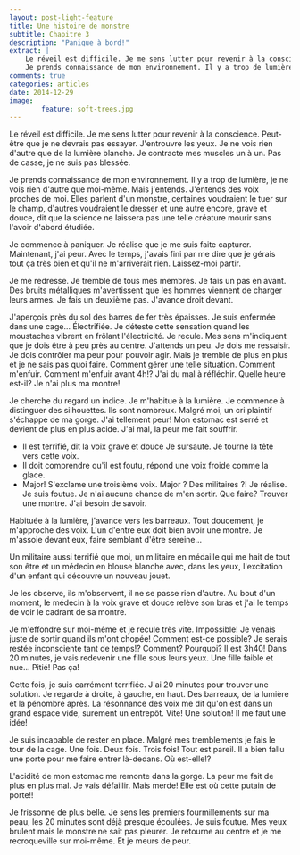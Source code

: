 ```yaml
---
layout: post-light-feature
title: Une histoire de monstre
subtitle: Chapitre 3
description: "Panique à bord!"
extract: |
    Le réveil est difficile. Je me sens lutter pour revenir à la conscience. Peut-être que je ne devrais pas essayer. J'entrouvre les yeux. Je ne vois rien d'autre que de la lumière blanche. Je contracte mes muscles un à un. Pas de casse, je ne suis pas blessée.
    Je prends connaissance de mon environnement. Il y a trop de lumière, je ne vois rien d'autre que moi-même. Mais j'entends. J'entends des voix proches de moi. Elles parlent d'un monstre, certaines voudraient le tuer sur le champ, d'autres voudraient le dresser et une autre encore, grave et douce, dit que la science ne laissera pas une telle créature mourir sans l'avoir d'abord étudiée...
comments: true
categories: articles
date: 2014-12-29
image: 
        feature: soft-trees.jpg
---
```

Le réveil est difficile. Je me sens lutter pour revenir à la conscience. Peut-être que je ne devrais pas essayer. J'entrouvre les yeux. Je ne vois rien d'autre que de la lumière blanche. Je contracte mes muscles un à un. Pas de casse, je ne suis pas blessée.

Je prends connaissance de mon environnement. Il y a trop de lumière, je ne vois rien d'autre que moi-même. Mais j'entends. J'entends des voix proches de moi. Elles parlent d'un monstre, certaines voudraient le tuer sur le champ, d'autres voudraient le dresser et une autre encore, grave et douce, dit que la science ne laissera pas une telle créature mourir sans l'avoir d'abord étudiée.

Je commence à paniquer. Je réalise que je me suis faite capturer. Maintenant, j'ai peur. Avec le temps, j'avais fini par me dire que je gérais tout ça très bien et qu'il ne m'arriverait rien. Laissez-moi partir.

Je me redresse. Je tremble de tous mes membres. Je fais un pas en avant. Des bruits métalliques m'avertissent que les hommes viennent de charger leurs armes. Je fais un deuxième pas. J'avance droit devant.

J'aperçois près du sol des barres de fer très épaisses. Je suis enfermée dans une cage... Électrifiée. Je déteste cette sensation quand les moustaches vibrent en frôlant l'électricité. Je recule. Mes sens m'indiquent que je dois être à peu près au centre. J'attends un peu. Je dois me ressaisir. Je dois contrôler ma peur pour pouvoir agir.
Mais je tremble de plus en plus et je ne sais pas quoi faire. Comment gérer une telle situation. Comment m'enfuir. Comment m'enfuir avant 4h!? J'ai du mal à réfléchir. Quelle heure est-il? Je n'ai plus ma montre!

Je cherche du regard un indice. Je m'habitue à la lumière. Je commence à distinguer des silhouettes. Ils sont nombreux. Malgré moi, un cri plaintif s'échappe de ma gorge. J'ai tellement peur! Mon estomac est serré et devient de plus en plus acide. J'ai mal, la peur me fait souffrir.

- Il est terrifié, dit la voix grave et douce 
Je sursaute. Je tourne la tête vers cette voix.
- Il doit comprendre qu'il est foutu, répond une voix froide comme la glace.
- Major! S'exclame une troisième voix.
Major ? Des militaires ?! Je réalise. Je suis foutue. Je n'ai aucune chance de m'en sortir. Que faire? Trouver une montre. J'ai besoin de savoir.

Habituée à la lumière, j'avance vers les barreaux. Tout doucement, je m'approche des voix. L'un d'entre eux doit bien avoir une montre. Je m'assoie devant eux, faire semblant d'être sereine...

Un militaire aussi terrifié que moi, un militaire en médaille qui me hait de tout son être et un médecin en blouse blanche avec, dans les yeux, l'excitation d'un enfant qui découvre un nouveau jouet.

Je les observe, ils m'observent, il ne se passe rien d'autre. Au bout d'un moment, le médecin à la voix grave et douce relève son bras et j'ai le temps de voir le cadrant de sa montre.

Je m'effondre sur moi-même et je recule très vite. Impossible! Je venais juste de sortir quand ils m'ont chopée! Comment est-ce possible? Je serais restée inconsciente tant de temps!? Comment? Pourquoi? Il est 3h40! Dans 20 minutes, je vais redevenir une fille sous leurs yeux. Une fille faible et nue... Pitié! Pas ça!

Cette fois, je suis carrément terrifiée. J'ai 20 minutes pour trouver une solution. Je regarde à droite, à gauche, en haut. Des barreaux, de la lumière et la pénombre après. La résonnance des voix me dit qu'on est dans un grand espace vide, surement un entrepôt. Vite! Une solution! Il me faut une idée! 

Je suis incapable de rester en place. Malgré mes tremblements je fais le tour de la cage. Une fois. Deux fois. Trois fois! Tout est pareil. Il a bien fallu une porte pour me faire entrer là-dedans. Où est-elle!? 

L'acidité de mon estomac me remonte dans la gorge. La peur me fait de plus en plus mal. Je vais défaillir. Mais merde! Elle est où cette putain de porte!!

Je frissonne de plus belle. Je sens les premiers fourmillements sur ma peau, les 20 minutes sont déjà presque écoulées. Je suis foutue. Mes yeux brulent mais le monstre ne sait pas pleurer. Je retourne au centre et je me recroqueville sur moi-même. Et je meurs de peur.
